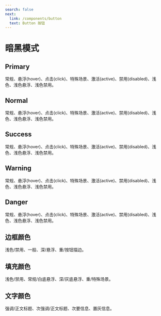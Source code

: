 ```yaml
---
search: false
next:
  link: /components/button
  text: Button 按钮
---
```


<script setup>
import ColorsWatches from '../.vitepress/components/ColorsWatches.vue'
</script>

# 暗黑模式

## Primary

常规、悬浮(hover)、点击(click)、特殊场景、激活(active)、禁用(disabled)、浅色、浅色悬浮、浅色禁用。

<ColorsWatches :colors="['#3C7EFF', '#306FFF', '#689FFF', '#1D4DD2', '#0E32A6', '#041B79', 'rgba(60, 126, 255, 0.2)', 'rgba(60, 126, 255, 0.35)', 'rgba(60, 126, 255, 0.5)']" />

## Normal

常规、悬浮(hover)、点击(click)、特殊场景、激活(active)、禁用(disabled)、浅色、浅色悬浮、浅色禁用。

<ColorsWatches :colors="['#929293', '#78787A', '#ABABAC', '#5F5F60', '#484849', '#2E2E30', 'rgba(146, 146, 147, 0.2)', 'rgba(146, 146, 147, 0.35)', 'rgba(146, 146, 147, 0.5)']" />

## Success

常规、悬浮(hover)、点击(click)、特殊场景、激活(active)、禁用(disabled)、浅色、浅色悬浮、浅色禁用。

<ColorsWatches :colors="['#27C346', '#1DB440', '#50D266', '#129A37', '#0A802D', '#046625', 'rgba(39, 195, 70, 0.2)', 'rgba(39, 195, 70, 0.35)', 'rgba(39, 195, 70, 0.5)']" />

## Warning

常规、悬浮(hover)、点击(click)、特殊场景、激活(active)、禁用(disabled)、浅色、浅色悬浮、浅色禁用。

<ColorsWatches :colors="['#FF9626', '#FF8D1F', '#FFB357', '#D26913', '#A64B0A', '#793004', 'rgba(255, 150, 38, 0.2)', 'rgba(255, 150, 38, 0.35)', 'rgba(255, 150, 38, 0.5)']" />

## Danger

常规、悬浮(hover)、点击(click)、特殊场景、激活(active)、禁用(disabled)、浅色、浅色悬浮、浅色禁用。

<ColorsWatches :colors="['#F76965', '#F54E4E', '#F98D86', '#CB2E34', '#A1161F', '#770611', 'rgba(247, 105, 101, 0.2)', 'rgba(247, 105, 101, 0.35)', 'rgba(247, 105, 101, 0.5)']" />

## 边框颜色

浅色/禁用、一般、深/悬浮、重/按钮描边。

<ColorsWatches :colors="['#2E2E30', '#484849', '#5F5F60', '#929293']" />

## 填充颜色

浅色/禁用、常规/白底悬浮、深/灰底悬浮、重/特殊场景。

<ColorsWatches :colors="['#17171A', '#2E2E30', '#484849', '#5F5F60']" />

## 文字颜色

强调/正文标题、次强调/正文标题、次要信息、置灰信息。

<ColorsWatches :colors="['#F6F6F6', '#C5C5C5', '#929293', '#5F5F60']" font-color="#333" />
